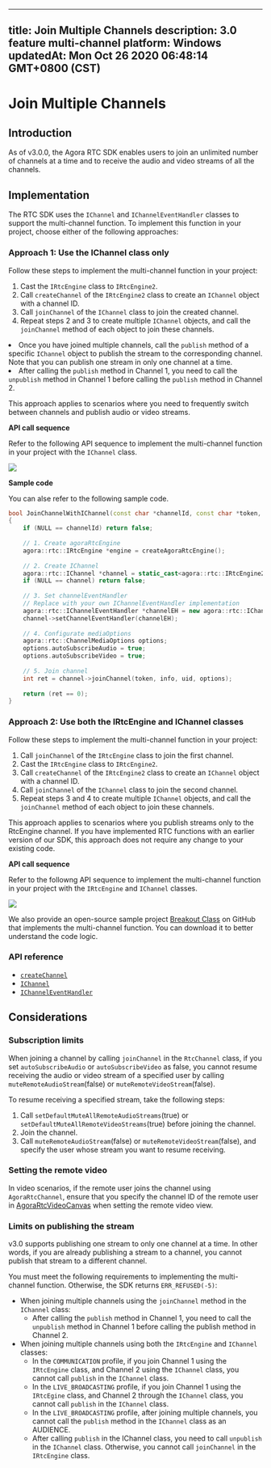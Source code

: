 
---
title: Join Multiple Channels
description: 3.0 feature multi-channel
platform: Windows
updatedAt: Mon Oct 26 2020 06:48:14 GMT+0800 (CST)
---
# Join Multiple Channels
## Introduction

As of v3.0.0, the Agora RTC SDK enables users to join an unlimited number of channels at a time and to receive the audio and video streams of all the channels.

## Implementation

The RTC SDK uses the `IChannel` and `IChannelEventHandler` classes to support the multi-channel function. To implement this function in your project, choose either of the following approaches:

### Approach 1: Use the IChannel class only

Follow these steps to implement the multi-channel function in your project:

1. Cast the `IRtcEngine` class to `IRtcEngine2`.
2. Call `createChannel` of the `IRtcEngine2` class to create an `IChannel` object with a channel ID.
3. Call `joinChannel` of the `IChannel` class to join the created channel.
4. Repeat steps 2 and 3 to create multiple `IChannel` objects, and call the `joinChannel` method of each object to join these channels.

<div class="alert note">
	<li>Once you have joined multiple channels, call the <code>publish</code> method of a specific <code>IChannel</code> object to publish the stream to the corresponding channel. Note that you can publish one stream in only one channel at a time.
	<li>After calling the <code>publish</code> method in Channel 1, you need to call the <code>unpublish</code> method in Channel 1 before calling the <code>publish</code> method in Channel 2.
</div>

This approach applies to scenarios where you need to frequently switch between channels and publish audio or video streams.

**API call sequence**

Refer to the following API sequence to implement the multi-channel function in your project with the `IChannel` class.

![](https://web-cdn.agora.io/docs-files/1575868007208)

**Sample code**

You can alse refer to the following sample code.

```C++
bool JoinChannelWithIChannel(const char *channelId, const char *token, const char *info, uid_t uid)
{
    if (NULL == channelId) return false;
    
    // 1. Create agoraRtcEngine
    agora::rtc::IRtcEngine *engine = createAgoraRtcEngine();
    
    // 2. Create IChannel
    agora::rtc::IChannel *channel = static_cast<agora::rtc::IRtcEngine2 *>(engine)->createChannel(channelId);
    if (NULL == channel) return false;
    
    // 3. Set channelEventHandler
    // Replace with your own IChannelEventHandler implementation
    agora::rtc::IChannelEventHandler *channelEH = new agora::rtc::IChannelEventHandler();
    channel->setChannelEventHandler(channelEH);
  
    // 4. Configurate mediaOptions
    agora::rtc::ChannelMediaOptions options;
    options.autoSubscribeAudio = true;
    options.autoSubscribeVideo = true;
    
    // 5. Join channel
    int ret = channel->joinChannel(token, info, uid, options);
    
    return (ret == 0);
}
```

### Approach 2: Use both the IRtcEngine and IChannel classes

Follow these steps to implement the multi-channel function in your project:

1. Call `joinChannel` of the `IRtcEngine` class to join the first channel.
2. Cast the `IRtcEngine` class to `IRtcEngine2`.
3. Call `createChannel` of the `IRtcEngine2` class to create an `IChannel` object with a channel ID.
4. Call `joinChannel` of the `IChannel` class to join the second channel.
5. Repeat steps 3 and 4 to create multiple `IChannel` objects, and call the `joinChannel` method of each object to join these channels.

This approach applies to scenarios where you publish streams only to the RtcEngine channel. If you have implemented RTC functions with an earlier version of our SDK, this approach does not require any change to your existing code.

**API call sequence**

Refer to the followng API sequence to implement the multi-channel function in your project with the `IRtcEngine` and `IChannel` classes.

![](https://web-cdn.agora.io/docs-files/1575868024031)

We also provide an open-source sample project [Breakout Class](https://github.com/AgoraIO-Usecase/Breakout-Class/tree/master/breakout-windows) on GitHub that implements the multi-channel function. You can download it to better understand the code logic.

### API reference

- [`createChannel`](https://docs.agora.io/en/Interactive%20Broadcast/API%20Reference/cpp/v3.0.0/classagora_1_1rtc_1_1_i_rtc_engine2.html#a9cabefe84d3a52400f941f1bd8c0f486)
- [`IChannel`](https://docs.agora.io/en/Interactive%20Broadcast/API%20Reference/cpp/v3.0.0/classagora_1_1rtc_1_1_i_channel.html)
- [`IChannelEventHandler`](https://docs.agora.io/en/Interactive%20Broadcast/API%20Reference/cpp/v3.0.0/classagora_1_1rtc_1_1_i_channel_event_handler.html)

## Considerations

### Subscription limits

When joining a channel by calling `joinChannel` in the `RtcChannel` class, if you set `autoSubscribeAudio` or `autoSubscribeVideo` as false, you cannot resume receiving the audio or video stream of a specified user by calling `muteRemoteAudioStream`(false) or `muteRemoteVideoStream`(false).

To resume receiving a specified stream, take the following steps:

1. Call `setDefaultMuteAllRemoteAudioStreams`(true) or `setDefaultMuteAllRemoteVideoStreams`(true) before joining the channel.
2. Join the channel.
3. Call `muteRemoteAudioStream`(false) or `muteRemoteVideoStream`(false), and specify the user whose stream you want to resume receiving.

### Setting the remote video

In video scenarios, if the remote user joins the channel using `AgoraRtcChannel`, ensure that you specify the channel ID of the remote user in  [AgoraRtcVideoCanvas](https://docs.agora.io/en/Interactive%20Broadcast/API%20Reference/cpp/v3.0.0/structagora_1_1rtc_1_1_video_canvas.html) when setting the remote video view. 

### Limits on publishing the stream

v3.0 supports publishing one stream to only one channel at a time. In other words, if you are already publishing a stream to a channel, you cannot publish that stream to a different channel.

You must meet the following requirements to implementing the multi-channel function. Otherwise, the  SDK returns `ERR_REFUSED(-5)`:

- When joining multiple channels using the `joinChannel` method in the `IChannel` class:
  - After calling the `publish` method in Channel 1, you need to call the `unpublish` method in Channel 1 before calling the publish method in Channel 2.
- When joining multiple channels using both the `IRtcEngine` and `IChannel` classes:
  - In the `COMMUNICATION` profile, if you join Channel 1 using the `IRtcEngine` class, and Channel 2 using the `IChannel` class, you cannot call `publish` in the `IChannel` class.
  - In the `LIVE_BROADCASTING` profile, if you join Channel 1 using the `IRtcEgine` class, and Channel 2 through the `IChannel` class, you cannot call `publish` in the `IChannel` class.
  - In the `LIVE_BROADCASTING` profile, after joining multiple channels, you cannot call the `publish` method in the `IChannel` class as an AUDIENCE.
  - After calling `publish` in the IChannel class, you need to call `unpublish` in the `IChannel` class. Otherwise, you cannot call `joinChannel` in the `IRtcEngine` class.
